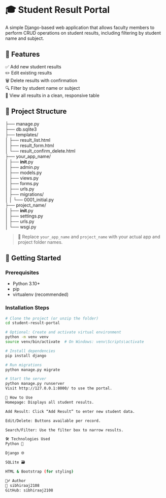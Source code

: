 # 🎓 Student Result Portal

A simple Django-based web application that allows faculty members to perform CRUD operations on student results, including filtering by student name and subject.

## 🧰 Features

✅ Add new student results  
✏️ Edit existing results  
🗑️ Delete results with confirmation  
🔍 Filter by student name or subject  
📄 View all results in a clean, responsive table

## 📁 Project Structure

├── manage.py  
├── db.sqlite3  
├── templates/  
│   ├── result_list.html  
│   ├── result_form.html  
│   └── result_confirm_delete.html  
├── your_app_name/  
│   ├── __init__.py  
│   ├── admin.py  
│   ├── models.py  
│   ├── views.py  
│   ├── forms.py  
│   ├── urls.py  
│   ├── migrations/  
│   │   └── 0001_initial.py  
├── project_name/  
│   ├── __init__.py  
│   ├── settings.py  
│   ├── urls.py  
│   └── wsgi.py  

> 🔁 Replace `your_app_name` and `project_name` with your actual app and project folder names.

## 🚀 Getting Started

### Prerequisites

- Python 3.10+  
- pip  
- virtualenv (recommended)

### Installation Steps

```bash
# Clone the project (or unzip the folder)
cd student-result-portal

# Optional: Create and activate virtual environment
python -m venv venv
source venv/bin/activate  # On Windows: venv\Scripts\activate

# Install dependencies
pip install django

# Run migrations
python manage.py migrate

# Start the server
python manage.py runserver
Visit http://127.0.0.1:8000/ to use the portal.

🧪 How to Use
Homepage: Displays all student results.

Add Result: Click “Add Result” to enter new student data.

Edit/Delete: Buttons available per record.

Search/Filter: Use the filter box to narrow results.

🛠️ Technologies Used
Python 🐍

Django 🌐

SQLite 🗃️

HTML & Bootstrap (for styling)

🙋‍♂️ Author
👤 sibhiraaj2108
GitHub: sibhiraaj2108
